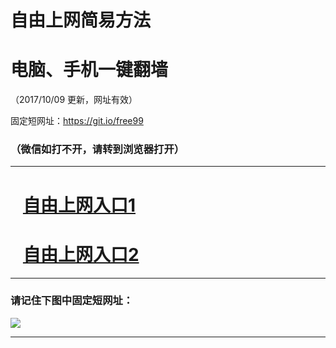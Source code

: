 ﻿# 自由上网简易方法

# 电脑、手机一键翻墙

（2017/10/09 更新，网址有效）

固定短网址：https://git.io/free99

### （微信如打不开，请转到浏览器打开）


***





# &nbsp;&nbsp; <a href="http://ft2094817744.fwq-tz-1001.info/fwqtz01.html?t=100900116477 " target="_blank">自由上网入口1</a>
# &nbsp;&nbsp; <a href="http://ft692627317.fwq-tz-1002.info/fwqtz02.html?t=100900116028 " target="_blank">自由上网入口2</a>
***

### 请记住下图中固定短网址：

<img src="https://s3-us-west-2.amazonaws.com/fwq-1001/yjfq-20170905okok.png" /> 


***

